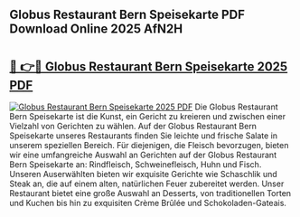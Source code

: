 ## Globus Restaurant Bern Speisekarte PDF Download Online 2025 AfN2H

# <h2><a href="http://gc6eb97.nevu.top/?p=Globus+Restaurant+Bern+Speisekarte">🔗 👉🔴 Globus Restaurant Bern Speisekarte 2025 PDF</a></h2>

[![Globus Restaurant Bern Speisekarte 2025 PDF](https://i.imgur.com/dBaPXMq.png)](http://gc6eb97.nevu.top/?p=Globus+Restaurant+Bern+Speisekarte)
Die Globus Restaurant Bern Speisekarte ist die Kunst, ein Gericht zu kreieren und zwischen einer Vielzahl von Gerichten zu wählen. Auf der Globus Restaurant Bern Speisekarte unseres Restaurants finden Sie leichte und frische Salate in unserem speziellen Bereich. Für diejenigen, die Fleisch bevorzugen, bieten wir eine umfangreiche Auswahl an Gerichten auf der Globus Restaurant Bern Speisekarte an: Rindfleisch, Schweinefleisch, Huhn und Fisch. Unseren Auserwählten bieten wir exquisite Gerichte wie Schaschlik und Steak an, die auf einem alten, natürlichen Feuer zubereitet werden. Unser Restaurant bietet eine große Auswahl an Desserts, von traditionellen Torten und Kuchen bis hin zu exquisiten Crème Brûlée und Schokoladen-Gateais.
